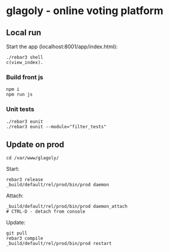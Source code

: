 # glagoly - online voting platform

## Local run

Start the app (localhost:8001/app/index.html):

    ./rebar3 shell
    c(view_index).

### Build front js
    
    npm i
    npm run js

### Unit tests

    ./rebar3 eunit
    ./rebar3 eunit --module="filter_tests"

## Update on prod
    
    cd /var/www/glagoly/

Start:

    rebar3 release
    _build/default/rel/prod/bin/prod daemon

Attach:
    
    _build/default/rel/prod/bin/prod daemon_attach
    # CTRL-D - detach from console

Update:

    git pull
    rebar3 compile
    _build/default/rel/prod/bin/prod restart

